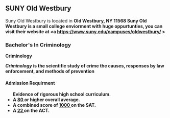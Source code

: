 ## SUNY Old Westbury
<p4> Suny Old Westbury is located in 
<b> Old Westbury, NY 11568 <b/> </p4>
<p5> Suny Old Westbury is a small college enviorment with huge oppurtunties, you can visit their website at <a https://www.suny.edu/campuses/oldwestbury/ >

### Bachelor's In Criminology 
<p3> Criminology </p3>
<p> <i> Criminology </i> is the scientific study of crime the causes, responses by law enforcement, and methods of prevention </p>

#### Admission Requirment 
<ul>
    <p4> Evidence of rigorous high school curriculum. <p4> 
    <li> A <ins> 80 </ins> or higher overall average. </li>
    <li> A  combined score of <ins> 1000 </ins> on the SAT. </li>
    <li> A <ins> 22 </ins> on the ACT. </ins> </ls>
</ul>
